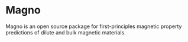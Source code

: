 # Magno
Magno is an open source package for first-principles magnetic property predictions of dilute and bulk magnetic materials. 
